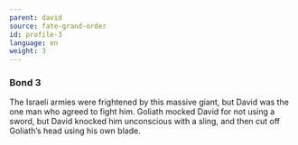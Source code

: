 ```yaml
---
parent: david
source: fate-grand-order
id: profile-3
language: en
weight: 3
---
```


### Bond 3

The Israeli armies were frightened by this massive giant, but David was the one man who agreed to fight him.
Goliath mocked David for not using a sword, but David knocked him unconscious with a sling, and then cut off Goliath’s head using his own blade.
